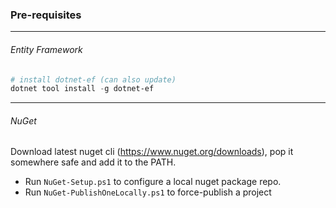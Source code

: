 ### Pre-requisites
___
###### Entity Framework
```powershell
# install dotnet-ef (can also update)
dotnet tool install -g dotnet-ef
```
___
###### NuGet
Download latest nuget cli (https://www.nuget.org/downloads), pop it somewhere safe and add it to the PATH.

- Run `NuGet-Setup.ps1` to configure a local nuget package repo.
- Run `NuGet-PublishOneLocally.ps1` to force-publish a project